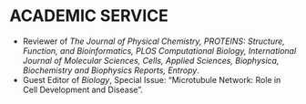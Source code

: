 
# ACADEMIC SERVICE
- Reviewer of *The Journal of Physical Chemistry, PROTEINS: Structure, Function, and Bioinformatics, PLOS Computational Biology, International Journal of Molecular Sciences,  Cells, Applied Sciences, Biophysica, Biochemistry and Biophysics Reports, Entropy*.
- Guest Editor of *Biology*,  Special Issue: “Microtubule Network: Role in Cell Development and Disease”.
